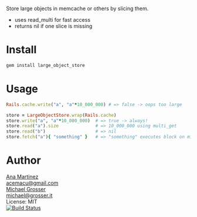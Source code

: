 Store large objects in memcache or others by slicing them.
 - uses read_multi for fast access
 - returns nil if one slice is missing

Install
=======

```Bash
gem install large_object_store
```

Usage
=====

```Ruby
Rails.cache.write("a", "a"*10_000_000) # => false -> oops too large

store = LargeObjectStore.wrap(Rails.cache)
store.write("a", "a"*10_000_000)  # => true -> always!
store.read("a").size              # => 10_000_000 using multi_get
store.read("b")                   # => nil
store.fetch("a"){ "something" }   # => "something" executes block on miss
```

Author
======
[Ana Martinez](https://github.com/anamartinez)<br/>
acemacu@gmail.com<br/>
[Michael Grosser](https://github.com/grosser)<br/>
michael@grosser.it<br/>
License: MIT<br/>
[![Build Status](https://travis-ci.org/anamartinez/large_object_store.png)](https://travis-ci.org/anamartinez/large_object_store)
